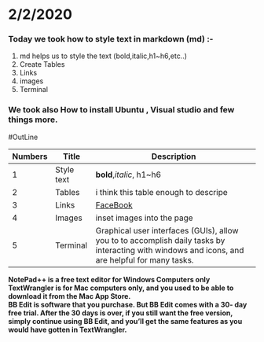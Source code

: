 # 2/2/2020 <br/>
### Today we took how to style text in markdown (md) :- <br/>

1. md helps us to style the text (bold,italic,h1~h6,etc..)
2. Create Tables
3. Links
4. images
5. Terminal


### We took also How to install Ubuntu , Visual studio and few things more.

#OutLine

Numbers | Title |  Description
------------ | ------------- | -------------
1 | Style text | **bold**,*italic*, h1~h6
2 | Tables | i think this table enough to descripe
3 | Links | [FaceBook](https://web.facebook.com/ahmed.abusamaan)
4 | Images | inset images into the page
5 | Terminal | Graphical user interfaces (GUIs), allow you to to accomplish daily tasks by interacting with windows and icons, and are helpful for many tasks.


**NotePad++ is a free text editor for Windows Computers only** <br/>
**TextWrangler is for Mac computers only, and you used to be able to download it from the Mac App Store.** <br/>
**BB Edit is software that you purchase. But BB Edit comes with a 30-
day free trial. After the 30 days is over, if you still want the free
version, simply continue using BB Edit, and you’ll get the same
features as you would have gotten in TextWrangler.**

